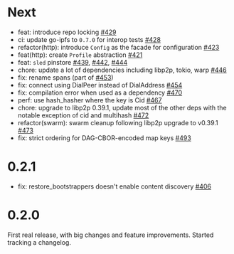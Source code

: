 # Next

* feat: introduce repo locking [#429]
* ci: update go-ipfs to `0.7.0` for interop tests [#428]
* refactor(http): introduce `Config` as the facade for configuration [#423]
* feat(http): create `Profile` abstraction [#421]
* feat: `sled` pinstore [#439], [#442], [#444]
* chore: update a lot of dependencies including libp2p, tokio, warp [#446]
* fix: rename spans (part of [#453])
* fix: connect using DialPeer instead of DialAddress [#454]
* fix: compilation error when used as a dependency [#470]
* perf: use hash_hasher where the key is Cid [#467]
* chore: upgrade to libp2p 0.39.1, update most of the other deps with the notable exception of cid and multihash [#472]
* refactor(swarm): swarm cleanup following libp2p upgrade to v0.39.1 [#473]
* fix: strict ordering for DAG-CBOR-encoded map keys [#493]

[#429]: https://github.com/rs-ipfs/rust-ipfs/pull/429
[#428]: https://github.com/rs-ipfs/rust-ipfs/pull/428
[#423]: https://github.com/rs-ipfs/rust-ipfs/pull/423
[#421]: https://github.com/rs-ipfs/rust-ipfs/pull/421
[#439]: https://github.com/rs-ipfs/rust-ipfs/pull/439
[#442]: https://github.com/rs-ipfs/rust-ipfs/pull/442
[#444]: https://github.com/rs-ipfs/rust-ipfs/pull/444
[#446]: https://github.com/rs-ipfs/rust-ipfs/pull/446
[#453]: https://github.com/rs-ipfs/rust-ipfs/pull/453
[#454]: https://github.com/rs-ipfs/rust-ipfs/pull/454
[#470]: https://github.com/rs-ipfs/rust-ipfs/pull/470
[#467]: https://github.com/rs-ipfs/rust-ipfs/pull/467
[#472]: https://github.com/rs-ipfs/rust-ipfs/pull/472
[#473]: https://github.com/rs-ipfs/rust-ipfs/pull/473
[#493]: https://github.com/rs-ipfs/rust-ipfs/pull/493

# 0.2.1

* fix: restore_bootstrappers doesn't enable content discovery [#406]

[#406]: https://github.com/rs-ipfs/rust-ipfs/pull/406

# 0.2.0

First real release, with big changes and feature improvements. Started tracking
a changelog.
